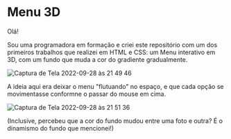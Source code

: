 # Menu 3D
Olá!


Sou uma programadora em formação e criei este repositório com um dos primeiros trabalhos que realizei em HTML e CSS: um Menu interativo em 3D, com um fundo que muda a cor do gradiente gradualmente.


![Captura de Tela 2022-09-28 às 21 49 46](https://user-images.githubusercontent.com/84921343/192913874-c5267d80-5b38-436f-9217-82e1457b7563.png)


A ideia aqui era deixar o menu "flutuando" no espaço, e que cada opção se movimentasse conformne o passar do mouse em cima.

![Captura de Tela 2022-09-28 às 21 51 36](https://user-images.githubusercontent.com/84921343/192914094-627967c8-199d-4c2f-956f-a6da21c5c550.png)

(Inclusive, percebeu que a cor do fundo mudou entre uma foto e outra? É o dinamismo do fundo que mencionei!)
